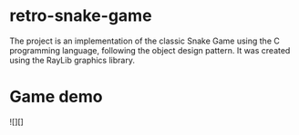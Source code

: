 # retro-snake-game
The project is an implementation of the classic Snake Game using the C programming language, following the object design pattern. It was created using the RayLib graphics library.

# Game demo
![][]

